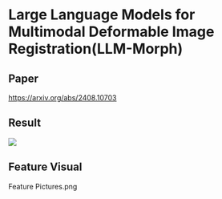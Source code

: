 # Large Language Models for Multimodal Deformable Image Registration(LLM-Morph)
## Paper
https://arxiv.org/abs/2408.10703
## Result
![](./Visual/boxplot.png)
## Feature Visual
Feature Pictures.png
